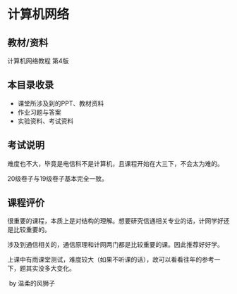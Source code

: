 # 计算机网络

## 教材/资料

计算机网络教程 第4版



## 本目录收录

- 课堂所涉及到的PPT、教材资料
- 作业习题与答案
- 实验资料、考试资料



## 考试说明

难度也不大，毕竟是电信科不是计算机，且课程开始在大三下，不会太为难的。

20级卷子与19级卷子基本完全一致。



## 课程评价

很重要的课程，本质上是对结构的理解。想要研究信通相关专业的话，计网学好还是比较重要的。

涉及到通信相关的，通信原理和计网两门都是比较重要的课。因此推荐好好学。

上课中有雨课堂测试，难度较大（如果不听课的话），故可以看看往年的参考一下，题其实没多大变化。



​																																													by  温柔的风狮子

